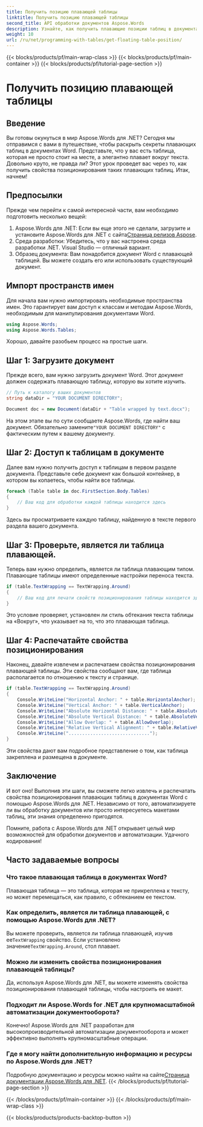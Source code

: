 ```yaml
---
title: Получить позицию плавающей таблицы
linktitle: Получить позицию плавающей таблицы
second_title: API обработки документов Aspose.Words
description: Узнайте, как получить плавающие позиции таблиц в документах Word с помощью Aspose.Words для .NET. Это подробное пошаговое руководство проведет вас через все, что вам нужно знать.
weight: 10
url: /ru/net/programming-with-tables/get-floating-table-position/
---
```


{{< blocks/products/pf/main-wrap-class >}}
{{< blocks/products/pf/main-container >}}
{{< blocks/products/pf/tutorial-page-section >}}

# Получить позицию плавающей таблицы

## Введение

Вы готовы окунуться в мир Aspose.Words для .NET? Сегодня мы отправимся с вами в путешествие, чтобы раскрыть секреты плавающих таблиц в документах Word. Представьте, что у вас есть таблица, которая не просто стоит на месте, а элегантно плавает вокруг текста. Довольно круто, не правда ли? Этот урок проведет вас через то, как получить свойства позиционирования таких плавающих таблиц. Итак, начнем!

## Предпосылки

Прежде чем перейти к самой интересной части, вам необходимо подготовить несколько вещей:

1.  Aspose.Words для .NET: Если вы еще этого не сделали, загрузите и установите Aspose.Words для .NET с сайта[Страница релизов Aspose](https://releases.aspose.com/words/net/).
2. Среда разработки: Убедитесь, что у вас настроена среда разработки .NET. Visual Studio — отличный вариант.
3. Образец документа: Вам понадобится документ Word с плавающей таблицей. Вы можете создать его или использовать существующий документ. 

## Импорт пространств имен

Для начала вам нужно импортировать необходимые пространства имен. Это гарантирует вам доступ к классам и методам Aspose.Words, необходимым для манипулирования документами Word.

```csharp
using Aspose.Words;
using Aspose.Words.Tables;
```

Хорошо, давайте разобьем процесс на простые шаги.

## Шаг 1: Загрузите документ

Прежде всего, вам нужно загрузить документ Word. Этот документ должен содержать плавающую таблицу, которую вы хотите изучить.

```csharp
// Путь к каталогу ваших документов
string dataDir = "YOUR DOCUMENT DIRECTORY";

Document doc = new Document(dataDir + "Table wrapped by text.docx");
```

 На этом этапе вы по сути сообщаете Aspose.Words, где найти ваш документ. Обязательно замените`"YOUR DOCUMENT DIRECTORY"` с фактическим путем к вашему документу.

## Шаг 2: Доступ к таблицам в документе

Далее вам нужно получить доступ к таблицам в первом разделе документа. Представьте себе документ как большой контейнер, в котором вы копаетесь, чтобы найти все таблицы.

```csharp
foreach (Table table in doc.FirstSection.Body.Tables)
{
    // Ваш код для обработки каждой таблицы находится здесь
}
```

Здесь вы просматриваете каждую таблицу, найденную в тексте первого раздела вашего документа.

## Шаг 3: Проверьте, является ли таблица плавающей.

Теперь вам нужно определить, является ли таблица плавающим типом. Плавающие таблицы имеют определенные настройки переноса текста.

```csharp
if (table.TextWrapping == TextWrapping.Around)
{
    // Ваш код для печати свойств позиционирования таблицы находится здесь
}
```

Это условие проверяет, установлен ли стиль обтекания текста таблицы на «Вокруг», что указывает на то, что это плавающая таблица.

## Шаг 4: Распечатайте свойства позиционирования

Наконец, давайте извлечем и распечатаем свойства позиционирования плавающей таблицы. Эти свойства сообщают вам, где таблица располагается по отношению к тексту и странице.

```csharp
if (table.TextWrapping == TextWrapping.Around)
{
    Console.WriteLine("Horizontal Anchor: " + table.HorizontalAnchor);
    Console.WriteLine("Vertical Anchor: " + table.VerticalAnchor);
    Console.WriteLine("Absolute Horizontal Distance: " + table.AbsoluteHorizontalDistance);
    Console.WriteLine("Absolute Vertical Distance: " + table.AbsoluteVerticalDistance);
    Console.WriteLine("Allow Overlap: " + table.AllowOverlap);
    Console.WriteLine("Relative Vertical Alignment: " + table.RelativeVerticalAlignment);
    Console.WriteLine("..............................");
}
```

Эти свойства дают вам подробное представление о том, как таблица закреплена и размещена в документе.

## Заключение

И вот оно! Выполнив эти шаги, вы сможете легко извлечь и распечатать свойства позиционирования плавающих таблиц в документах Word с помощью Aspose.Words для .NET. Независимо от того, автоматизируете ли вы обработку документов или просто интересуетесь макетами таблиц, эти знания определенно пригодятся.

Помните, работа с Aspose.Words для .NET открывает целый мир возможностей для обработки документов и автоматизации. Удачного кодирования!

## Часто задаваемые вопросы

### Что такое плавающая таблица в документах Word?
Плавающая таблица — это таблица, которая не прикреплена к тексту, но может перемещаться, как правило, с обтеканием ее текстом.

### Как определить, является ли таблица плавающей, с помощью Aspose.Words для .NET?
 Вы можете проверить, является ли таблица плавающей, изучив ее`TextWrapping` свойство. Если установлено значение`TextWrapping.Around`, стол плавает.

### Можно ли изменить свойства позиционирования плавающей таблицы?
Да, используя Aspose.Words для .NET, вы можете изменять свойства позиционирования плавающей таблицы, чтобы настроить ее макет.

### Подходит ли Aspose.Words for .NET для крупномасштабной автоматизации документооборота?
Конечно! Aspose.Words для .NET разработан для высокопроизводительной автоматизации документооборота и может эффективно выполнять крупномасштабные операции.

### Где я могу найти дополнительную информацию и ресурсы по Aspose.Words для .NET?
Подробную документацию и ресурсы можно найти на сайте[Страница документации Aspose.Words для .NET](https://reference.aspose.com/words/net/).
{{< /blocks/products/pf/tutorial-page-section >}}

{{< /blocks/products/pf/main-container >}}
{{< /blocks/products/pf/main-wrap-class >}}

{{< blocks/products/products-backtop-button >}}
